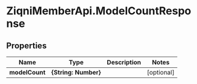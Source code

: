 # ZiqniMemberApi.ModelCountResponse

## Properties

Name | Type | Description | Notes
------------ | ------------- | ------------- | -------------
**modelCount** | **{String: Number}** |  | [optional] 


